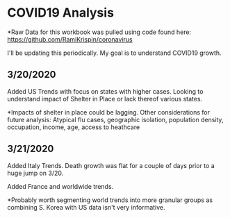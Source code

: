 # COVID19 Analysis
*Raw Data for this workbook was pulled using code found here: https://github.com/RamiKrispin/coronavirus

I'll be updating this periodically. My goal is to understand COVID19 growth.

## 3/20/2020

Added US Trends with focus on states with higher cases. Looking to understand impact of Shelter in Place or lack thereof various states.

*Impacts of shelter in place could be lagging. Other considerations for future analysis: Atypical flu cases, geographic isolation, population density, occupation, income, age, access to heathcare

## 3/21/2020

Added Italy Trends. Death growth was flat for a couple of days prior to a huge jump on 3/20. 

Added France and worldwide trends. 

*Probably worth segmenting world trends into more granular groups as combining S. Korea with US data isn't very informative.
